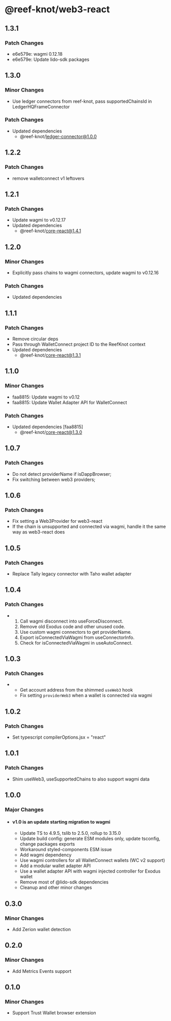 # @reef-knot/web3-react

## 1.3.1

### Patch Changes

- e6e579e: wagmi 0.12.18
- e6e579e: Update lido-sdk packages

## 1.3.0

### Minor Changes

- Use ledger connectors from reef-knot, pass supportedChainsId in LedgerHQFrameConnector

### Patch Changes

- Updated dependencies
  - @reef-knot/ledger-connector@1.0.0

## 1.2.2

### Patch Changes

- remove walletconnect v1 leftovers

## 1.2.1

### Patch Changes

- Update wagmi to v0.12.17
- Updated dependencies
  - @reef-knot/core-react@1.4.1

## 1.2.0

### Minor Changes

- Explicitly pass chains to wagmi connectors, update wagmi to v0.12.16

### Patch Changes

- Updated dependencies

## 1.1.1

### Patch Changes

- Remove circular deps
- Pass through WalletConnect project ID to the ReefKnot context
- Updated dependencies
  - @reef-knot/core-react@1.3.1

## 1.1.0

### Minor Changes

- faa8815: Update wagmi to v0.12
- faa8815: Update Wallet Adapter API for WalletConnect

### Patch Changes

- Updated dependencies [faa8815]
  - @reef-knot/core-react@1.3.0

## 1.0.7

### Patch Changes

- Do not detect providerName if isDappBrowser;
- Fix switching between web3 providers;

## 1.0.6

### Patch Changes

- Fix setting a Web3Provider for web3-react
- If the chain is unsupported and connected via wagmi, handle it the same way as web3-react does

## 1.0.5

### Patch Changes

- Replace Tally legacy connector with Taho wallet adapter

## 1.0.4

### Patch Changes

- 1. Call wagmi disconnect into useForceDisconnect.
  2. Remove old Exodus code and other unused code.
  3. Use custom wagmi connectors to get providerName.
  4. Export isConnectedViaWagmi from useConnectorInfo.
  5. Check for isConnectedViaWagmi in useAutoConnect.

## 1.0.3

### Patch Changes

- - Get account address from the shimmed `useWeb3` hook
  - Fix setting `providerWeb3` when a wallet is connected via wagmi

## 1.0.2

### Patch Changes

- Set typescript compilerOptions.jsx = "react"

## 1.0.1

### Patch Changes

- Shim useWeb3, useSupportedChains to also support wagmi data

## 1.0.0

### Major Changes

- #### v1.0 is an update starting migration to wagmi
  - Update TS to 4.9.5, tslib to 2.5.0, rollup to 3.15.0
  - Update build config: generate ESM modules only, update tsconfig, change packages exports
  - Workaround styled-components ESM issue
  - Add wagmi dependency
  - Use wagmi controllers for all WalletConnect wallets (WC v2 support)
  - Add a modular wallet adapter API
  - Use a wallet adapter API with wagmi injected controller for Exodus wallet
  - Remove most of @lido-sdk dependencies
  - Cleanup and other minor changes

## 0.3.0

### Minor Changes

- Add Zerion wallet detection

## 0.2.0

### Minor Changes

- Add Metrics Events support

## 0.1.0

### Minor Changes

- Support Trust Wallet browser extension
